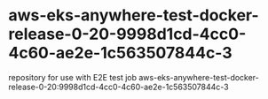 # aws-eks-anywhere-test-docker-release-0-20-9998d1cd-4cc0-4c60-ae2e-1c563507844c-3
repository for use with E2E test job aws-eks-anywhere-test-docker-release-0-20:9998d1cd-4cc0-4c60-ae2e-1c563507844c-3
